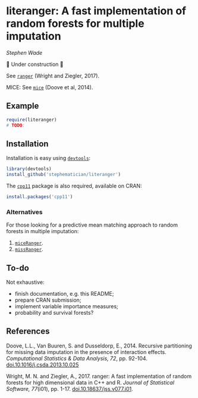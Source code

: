 literanger: A fast implementation of random forests for multiple imputation
===========================================================================

_Stephen Wade_

🚧 Under construction 🚧


See [`ranger`][ranger_cran] (Wright and Ziegler, 2017).

MICE: See [`mice`][mice_cran] (Doove et al, 2014).



[mice_cran]: https://cran.r-project.org/package=MICE
[ranger_cran]: https://cran.r-project.org/package=ranger


## Example

```r
require(literanger)
# TODO: 
```


## Installation

Installation is easy using [`devtools`][devtools_cran]:

```r
library(devtools)
install_github('stephematician/literanger')
```

The [`cpp11`][cpp11_cran] package is also required, available on CRAN:

```r
install.packages('cpp11')
```

[cpp11_cran]: https://cran.r-project.org/package=cpp11
[devtools_cran]: https://cran.r-project.org/package=devtools


### Alternatives

For those looking for a predictive mean matching approach to random forests in
multiple imputation:

1.  [`miceRanger`][miceranger_cran].
2.  [`missRanger`][missranger_cran].

[miceranger_cran]: https://cran.r-project.org/package=miceRanger
[missranger_cran]: https://cran.r-project.org/package=missRanger


## To-do

Not exhaustive:

-   finish documentation, e.g. this README;
-   prepare CRAN submission;
-   implement variable importance measures;
-   probability and survival forests?


## References

Doove, L.L., Van Buuren, S. and Dusseldorp, E., 2014. Recursive partitioning for
missing data imputation in the presence of interaction effects. _Computational
Statistics & Data Analysis, 72_, pp. 92-104.
[doi.10.1016/j.csda.2013.10.025](https://dx.doi.org/10.1016/j.csda.2013.10.025)

Wright, M. N. and Ziegler, A., 2017. ranger: A fast implementation of random
forests for high dimensional data in C++ and R. _Journal of Statistical
Software, 77_(i01), pp. 1-17.
[doi.10.18637/jss.v077.i01](https://dx.doi.org/10.18637/jss.v077.i01).


